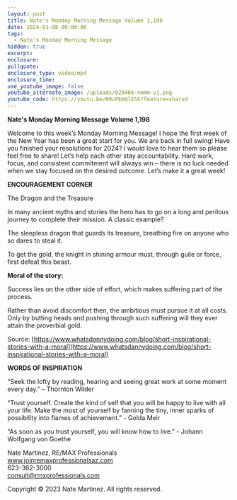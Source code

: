 ```yaml
---
layout: post
title: Nate's Monday Morning Message Volume 1,198
date: 2024-01-08 00:00:00
tags:
  - Nate's Monday Morning Message
hidden: true
excerpt:
enclosure:
pullquote:
enclosure_type: video/mp4
enclosure_time:
use_youtube_image: false
youtube_alternate_image: /uploads/020406-nmmm-v1.png
youtube_code: https://youtu.be/R0cPEmQlE5k?feature=shared
---
```

**Nate's Monday Morning Message Volume 1,198**

Welcome to this week’s Monday Morning Message! I hope the first week of the New Year has been a great start for you. We are back in full swing! Have you finished your resolutions for 2024? I would love to hear them so please feel free to share! Let’s help each other stay accountability. Hard work, focus, and consistent commitment will always win – there is no luck needed when we stay focused on the desired outcome. Let’s make it a great week!

**ENCOURAGEMENT CORNER**&nbsp;

The Dragon and the Treasure

In many ancient myths and stories the hero has to go on a long and perilous journey to complete their mission. A classic example?

The sleepless dragon that guards its treasure, breathing fire on anyone who so dares to steal it.

To get the gold, the knight in shining armour must, through guile or force, first defeat this beast.

**Moral of the story:**

Success lies on the other side of effort, which makes suffering part of the process.

Rather than avoid discomfort then, the ambitious must pursue it at all costs. Only by butting heads and pushing through such suffering will they ever attain the proverbial gold.

Source: [https://www.whatsdannydoing.com/blog/short-inspirational-stories-with-a-moral](https://www.whatsdannydoing.com/blog/short-inspirational-stories-with-a-moral)

**WORDS OF INSPIRATION**

“Seek the lofty by reading, hearing and seeing great work at some moment every day.” – Thornton Wilder

“Trust yourself. Create the kind of self that you will be happy to live with all your life. Make the most of yourself by fanning the tiny, inner sparks of possibility into flames of achievement.” - Golda Meir

“As soon as you trust yourself, you will know how to live.” - Johann Wolfgang von Goethe

Nate Martinez, RE/MAX Professionals<br>www.joinremaxprofessionalsaz.com<br>623-362-3000<br>consult@rmxprofessionals.com

Copyright © 2023 Nate Martinez. All rights reserved.